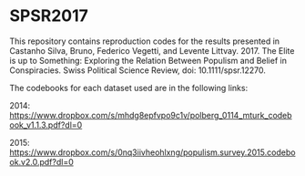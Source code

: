 # SPSR2017
This repository contains reproduction codes for the results presented in Castanho Silva, Bruno, Federico Vegetti, and
Levente Littvay. 2017. The Elite is up to Something: Exploring the Relation Between Populism and Belief in
Conspiracies. Swiss Political Science Review, doi: 10.1111/spsr.12270.


The codebooks for each dataset used are in the following links:

2014: https://www.dropbox.com/s/mhdg8epfvpo9c1v/polberg_0114_mturk_codebook_v1.1.3.pdf?dl=0

2015: https://www.dropbox.com/s/0nq3iivheohlxng/populism.survey.2015.codebook.v2.0.pdf?dl=0
